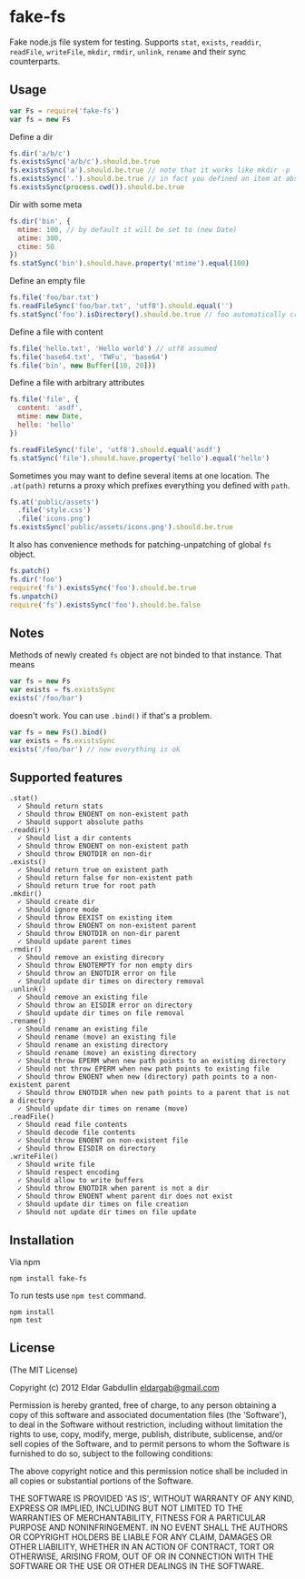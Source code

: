 # fake-fs

Fake node.js file system for testing. Supports `stat`, `exists`, `readdir`,
`readFile`, `writeFile`, `mkdir`, `rmdir`, `unlink`, `rename` and their sync counterparts.

## Usage

``` javascript
var Fs = require('fake-fs')
var fs = new Fs
```

Define a dir

``` javascript
fs.dir('a/b/c')
fs.existsSync('a/b/c').should.be.true
fs.existsSync('a').should.be.true // note that it works like mkdir -p
fs.existsSync('.').should.be.true // in fact you defined an item at absolute path
fs.existsSync(process.cwd()).should.be.true
```

Dir with some meta

``` javascript
fs.dir('bin', {
  mtime: 100, // by default it will be set to (new Date)
  atime: 300,
  ctime: 50
})
fs.statSync('bin').should.have.property('mtime').equal(100)
```

Define an empty file

``` javascript
fs.file('foo/bar.txt')
fs.readFileSync('foo/bar.txt', 'utf8').should.equal('')
fs.statSync('foo').isDirectory().should.be.true // foo automatically created
```

Define a file with content

``` javascript
fs.file('hello.txt', 'Hello world') // utf8 assumed
fs.file('base64.txt', 'TWFu', 'base64')
fs.file('bin', new Buffer([10, 20]))
```

Define a file with arbitrary attributes

``` javascript
fs.file('file', {
  content: 'asdf',
  mtime: new Date,
  hello: 'hello'
})

fs.readFileSync('file', 'utf8').should.equal('asdf')
fs.statSync('file').should.have.property('hello').equal('hello')
```

Sometimes you may want to define several items at one location. The `.at(path)`
returns a proxy which prefixes everything you defined with `path`.

``` javascript
fs.at('public/assets')
  .file('style.css')
  .file('icons.png')
fs.existsSync('public/assets/icons.png').should.be.true
```

It also has convenience methods for patching-unpatching of global `fs` object.

``` javascript
fs.patch()
fs.dir('foo')
require('fs').existsSync('foo').should.be.true
fs.unpatch()
require('fs').existsSync('foo').should.be.false
```

## Notes

Methods of newly created `fs` object are not binded to that instance.
That means

```javascript
var fs = new Fs
var exists = fs.existsSync
exists('/foo/bar')
```

doesn't work. You can use `.bind()` if that's a problem.

```javascript
var fs = new Fs().bind()
var exists = fs.existsSync
exists('/foo/bar') // now everything is ok
```

## Supported features

```
.stat()
  ✓ Should return stats
  ✓ Should throw ENOENT on non-existent path
  ✓ Should support absolute paths
.readdir()
  ✓ Should list a dir contents
  ✓ Should throw ENOENT on non-existent path
  ✓ Should throw ENOTDIR on non-dir
.exists()
  ✓ Should return true on existent path
  ✓ Should return false for non-existent path
  ✓ Should return true for root path
.mkdir()
  ✓ Should create dir
  ✓ Should ignore mode
  ✓ Should throw EEXIST on existing item
  ✓ Should throw ENOENT on non-existent parent
  ✓ Should throw ENOTDIR on non-dir parent
  ✓ Should update parent times
.rmdir()
  ✓ Should remove an existing direcory
  ✓ Should throw ENOTEMPTY for non empty dirs
  ✓ Should throw an ENOTDIR error on file
  ✓ Should update dir times on directory removal
.unlink()
  ✓ Should remove an existing file
  ✓ Should throw an EISDIR error on directory
  ✓ Should update dir times on file removal
.rename()
  ✓ Should rename an existing file
  ✓ Should rename (move) an existing file
  ✓ Should rename an existing directory
  ✓ Should rename (move) an existing directory
  ✓ Should throw EPERM when new path points to an existing directory
  ✓ Should not throw EPERM when new path points to existing file
  ✓ Should throw ENOENT when new (directory) path points to a non-existent parent
  ✓ Should throw ENOTDIR when new path points to a parent that is not a directory
  ✓ Should update dir times on rename (move)
.readFile()
  ✓ Should read file contents
  ✓ Should decode file contents
  ✓ Should throw ENOENT on non-existent file
  ✓ Should throw EISDIR on directory
.writeFile()
  ✓ Should write file
  ✓ Should respect encoding
  ✓ Should allow to write buffers
  ✓ Should throw ENOTDIR when parent is not a dir
  ✓ Should throw ENOENT whent parent dir does not exist
  ✓ Should update dir times on file creation
  ✓ Should not update dir times on file update
```

## Installation

Via npm

```
npm install fake-fs
```

To run tests use `npm test` command.

```
npm install
npm test
```

## License

(The MIT License)

Copyright (c) 2012 Eldar Gabdullin <eldargab@gmail.com>

Permission is hereby granted, free of charge, to any person obtaining
a copy of this software and associated documentation files (the
'Software'), to deal in the Software without restriction, including
without limitation the rights to use, copy, modify, merge, publish,
distribute, sublicense, and/or sell copies of the Software, and to
permit persons to whom the Software is furnished to do so, subject to
the following conditions:

The above copyright notice and this permission notice shall be
included in all copies or substantial portions of the Software.

THE SOFTWARE IS PROVIDED 'AS IS', WITHOUT WARRANTY OF ANY KIND,
EXPRESS OR IMPLIED, INCLUDING BUT NOT LIMITED TO THE WARRANTIES OF
MERCHANTABILITY, FITNESS FOR A PARTICULAR PURPOSE AND NONINFRINGEMENT.
IN NO EVENT SHALL THE AUTHORS OR COPYRIGHT HOLDERS BE LIABLE FOR ANY
CLAIM, DAMAGES OR OTHER LIABILITY, WHETHER IN AN ACTION OF CONTRACT,
TORT OR OTHERWISE, ARISING FROM, OUT OF OR IN CONNECTION WITH THE
SOFTWARE OR THE USE OR OTHER DEALINGS IN THE SOFTWARE.
